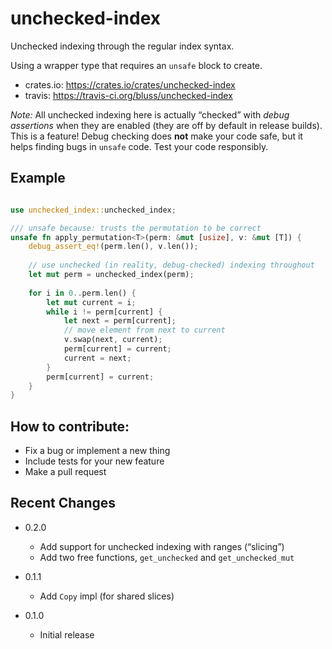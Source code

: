 
# unchecked-index

Unchecked indexing through the regular index syntax.

Using a wrapper type that requires an `unsafe` block to create.

- crates.io: https://crates.io/crates/unchecked-index
- travis: https://travis-ci.org/bluss/unchecked-index

*Note:* All unchecked indexing here is actually “checked” with *debug
assertions* when they are enabled (they are off by default in release
builds). This is a feature! Debug checking does **not** make your code safe,
 but it helps finding bugs in `unsafe` code. Test your code responsibly.

## Example

```rust

use unchecked_index::unchecked_index;

/// unsafe because: trusts the permutation to be correct
unsafe fn apply_permutation<T>(perm: &mut [usize], v: &mut [T]) {
    debug_assert_eq!(perm.len(), v.len());
    
    // use unchecked (in reality, debug-checked) indexing throughout
    let mut perm = unchecked_index(perm);
    
    for i in 0..perm.len() {
        let mut current = i;
        while i != perm[current] {
            let next = perm[current];
            // move element from next to current
            v.swap(next, current);
            perm[current] = current;
            current = next;
        }
        perm[current] = current;
    }
}
```

## How to contribute:

- Fix a bug or implement a new thing
- Include tests for your new feature
- Make a pull request


## Recent Changes

- 0.2.0

  - Add support for unchecked indexing with ranges (“slicing”)
  - Add two free functions, `get_unchecked` and `get_unchecked_mut`

- 0.1.1

  - Add `Copy` impl (for shared slices)

- 0.1.0

  - Initial release
